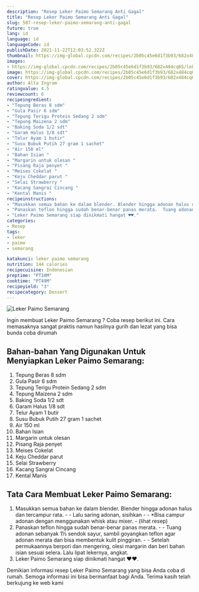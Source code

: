 ```yaml
---
description: "Resep Leker Paimo Semarang Anti Gagal"
title: "Resep Leker Paimo Semarang Anti Gagal"
slug: 507-resep-leker-paimo-semarang-anti-gagal
future: true
lang: id
language: id
languageCode: id
publishDate: 2021-11-22T12:03:52.322Z 
thumbnail: https://img-global.cpcdn.com/recipes/2b05c45e6d1f3b93/682x484cq65/leker-paimo-semarang-foto-resep-utama.png
images:
- https://img-global.cpcdn.com/recipes/2b05c45e6d1f3b93/682x484cq65/leker-paimo-semarang-foto-resep-utama.png
image: https://img-global.cpcdn.com/recipes/2b05c45e6d1f3b93/682x484cq65/leker-paimo-semarang-foto-resep-utama.png
cover: https://img-global.cpcdn.com/recipes/2b05c45e6d1f3b93/682x484cq65/leker-paimo-semarang-foto-resep-utama.png
author: Alta Ingram
ratingvalue: 4.5
reviewcount: 6
recipeingredient:
- "Tepung Beras 8 sdm"
- "Gula Pasir 6 sdm"
- "Tepung Terigu Protein Sedang 2 sdm"
- "Tepung Maizena 2 sdm"
- "Baking Soda 1/2 sdt"
- "Garam Halus 1/8 sdt"
- "Telur Ayam 1 butir"
- "Susu Bubuk Putih 27 gram 1 sachet"
- "Air 150 ml"
- "Bahan Isian "
- "Margarin untuk olesan "
- "Pisang Raja penyet "
- "Meises Cokelat "
- "Keju Cheddar parut "
- "Selai Strawberry "
- "Kacang Sangrai Cincang "
- "Kental Manis "
recipeinstructions:
- "Masukkan semua bahan ke dalam blender. Blender hingga adonan halus dan tercampur rata.   Lalu saring adonan, sisihkan  *Bisa campur adonan dengan menggunakan whisk atau mixer.           (lihat resep)"
- "Panaskan teflon hingga sudah benar-benar panas merata.  Tuang adonan sebanyak 1½ sendok sayur, sambil goyangkan teflon agar adonan merata dan bisa membentuk kulit pinggiran.  Setelah permukaannya berpori dan mengering, olesi margarin dan beri bahan isian sesuai selera. Lalu lipat lekernya, angkat."
- "Leker Paimo Semarang siap dinikmati hangat ♥️♥️."
categories:
- Resep
tags:
- leker
- paimo
- semarang

katakunci: leker paimo semarang 
nutrition: 144 calories
recipecuisine: Indonesian
preptime: "PT10M"
cooktime: "PT49M"
recipeyield: "3"
recipecategory: Dessert
---
```



![Leker Paimo Semarang](https://img-global.cpcdn.com/recipes/2b05c45e6d1f3b93/682x484cq65/leker-paimo-semarang-foto-resep-utama.png)

Ingin membuat Leker Paimo Semarang ? Coba resep berikut ini. Cara memasaknya sangat praktis namun hasilnya gurih dan lezat yang bisa bunda coba dirumah

<!--inarticleads1-->

## Bahan-bahan Yang Digunakan Untuk Menyiapkan Leker Paimo Semarang:

1. Tepung Beras 8 sdm
1. Gula Pasir 6 sdm
1. Tepung Terigu Protein Sedang 2 sdm
1. Tepung Maizena 2 sdm
1. Baking Soda 1/2 sdt
1. Garam Halus 1/8 sdt
1. Telur Ayam 1 butir
1. Susu Bubuk Putih 27 gram 1 sachet
1. Air 150 ml
1. Bahan Isian 
1. Margarin untuk olesan 
1. Pisang Raja penyet 
1. Meises Cokelat 
1. Keju Cheddar parut 
1. Selai Strawberry 
1. Kacang Sangrai Cincang 
1. Kental Manis 



<!--inarticleads2-->

## Tata Cara Membuat Leker Paimo Semarang:

1. Masukkan semua bahan ke dalam blender. Blender hingga adonan halus dan tercampur rata.  -  - Lalu saring adonan, sisihkan -  - *Bisa campur adonan dengan menggunakan whisk atau mixer. -           (lihat resep)
1. Panaskan teflon hingga sudah benar-benar panas merata. -  - Tuang adonan sebanyak 1½ sendok sayur, sambil goyangkan teflon agar adonan merata dan bisa membentuk kulit pinggiran. -  - Setelah permukaannya berpori dan mengering, olesi margarin dan beri bahan isian sesuai selera. Lalu lipat lekernya, angkat.
1. Leker Paimo Semarang siap dinikmati hangat ♥️♥️.




Demikian informasi  resep Leker Paimo Semarang   yang bisa Anda coba di rumah. Semoga informasi ini bisa bermanfaat bagi Anda. Terima kasih telah berkujung ke web kami
